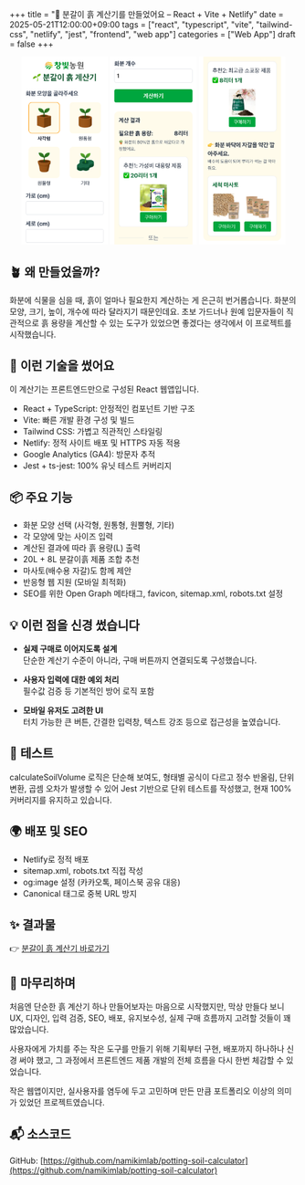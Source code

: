 +++
title = "🌱 분갈이 흙 계산기를 만들었어요 – React + Vite + Netlify"
date = 2025-05-21T12:00:00+09:00
tags = ["react", "typescript", "vite", "tailwind-css", "netlify", "jest", "frontend", "web app"]
categories = ["Web App"]
draft = false
+++

<p align="center">
  <img src="screenshot_1.png" alt="스크린샷 1" width="30%" />
  <img src="screenshot_2.png" alt="스크린샷 2" width="30%" />
  <img src="screenshot_3.png" alt="스크린샷 3" width="30%" />
</p>

## 🪴 왜 만들었을까?
화분에 식물을 심을 때, 흙이 얼마나 필요한지 계산하는 게 은근히 번거롭습니다.
화분의 모양, 크기, 높이, 개수에 따라 달라지기 때문인데요.
초보 가드너나 원예 입문자들이 직관적으로 흙 용량을 계산할 수 있는 도구가 있었으면 좋겠다는 생각에서 이 프로젝트를 시작했습니다.

## 🔧 이런 기술을 썼어요
이 계산기는 프론트엔드만으로 구성된 React 웹앱입니다.

- React + TypeScript: 안정적인 컴포넌트 기반 구조
- Vite: 빠른 개발 환경 구성 및 빌드
- Tailwind CSS: 가볍고 직관적인 스타일링
- Netlify: 정적 사이트 배포 및 HTTPS 자동 적용
- Google Analytics (GA4): 방문자 추적
- Jest + ts-jest: 100% 유닛 테스트 커버리지

## 📦 주요 기능
- 화분 모양 선택 (사각형, 원통형, 원뿔형, 기타)
- 각 모양에 맞는 사이즈 입력
- 계산된 결과에 따라 흙 용량(L) 출력
- 20L + 8L 분갈이흙 제품 조합 추천
- 마사토(배수용 자갈)도 함께 제안
- 반응형 웹 지원 (모바일 최적화)
- SEO를 위한 Open Graph 메타태그, favicon, sitemap.xml, robots.txt 설정

## 💡 이런 점을 신경 썼습니다
- **실제 구매로 이어지도록 설계**  
단순한 계산기 수준이 아니라, 구매 버튼까지 연결되도록 구성했습니다.

- **사용자 입력에 대한 예외 처리**  
필수값 검증 등 기본적인 방어 로직 포함

- **모바일 유저도 고려한 UI**  
터치 가능한 큰 버튼, 간결한 입력창, 텍스트 강조 등으로 접근성을 높였습니다.

## 🧪 테스트
calculateSoilVolume 로직은 단순해 보여도,
형태별 공식이 다르고 정수 반올림, 단위 변환, 곱셈 오차가 발생할 수 있어
Jest 기반으로 단위 테스트를 작성했고, 현재 100% 커버리지를 유지하고 있습니다.

## 🌍 배포 및 SEO
- Netlify로 정적 배포
- sitemap.xml, robots.txt 직접 작성
- og:image 설정 (카카오톡, 페이스북 공유 대응)
- Canonical 태그로 중복 URL 방지

## ✨ 결과물
👉 [분갈이 흙 계산기 바로가기](https://soilcalc.changbitfarm.com/)


## 👀 마무리하며
처음엔 단순한 흙 계산기 하나 만들어보자는 마음으로 시작했지만,
막상 만들다 보니 UX, 디자인, 입력 검증, SEO, 배포, 유지보수성, 실제 구매 흐름까지 고려할 것들이 꽤 많았습니다.

사용자에게 가치를 주는 작은 도구를 만들기 위해
기획부터 구현, 배포까지 하나하나 신경 써야 했고,
그 과정에서 프론트엔드 제품 개발의 전체 흐름을 다시 한번 체감할 수 있었습니다.

작은 웹앱이지만, 실사용자를 염두에 두고 고민하며 만든 만큼
포트폴리오 이상의 의미가 있었던 프로젝트였습니다.

## 📬 소스코드
GitHub: [https://github.com/namikimlab/potting-soil-calculator](https://github.com/namikimlab/potting-soil-calculator)